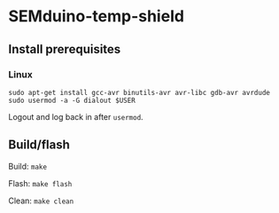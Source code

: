 # SEMduino-temp-shield
## Install prerequisites
### Linux
```
sudo apt-get install gcc-avr binutils-avr avr-libc gdb-avr avrdude
sudo usermod -a -G dialout $USER
```
Logout and log back in after `usermod`.

## Build/flash
Build: `make`

Flash: `make flash`

Clean: `make clean`
